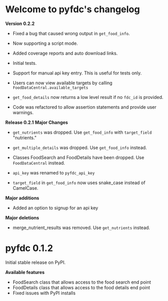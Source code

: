 # Welcome to pyfdc's changelog


**Version 0.2.2**

* Fixed a bug that caused wrong output in `get_food_info`.  
  
* Now supporting a script mode. 

* Added coverage reports and auto download links. 

* Initial tests. 

* Support for manual api key entry. This is useful for tests only. 

* Users can now view available targets by calling `FoodDataCentral.available_targets`

* `get_food_details` now returns a low level result if no `fdc_id` is provided.

* Code was refactored to allow assertion statements and provide user warnings. 



**Release 0.2.1**
**Major Changes**

- `get_nutrients` was dropped. Use `get_food_info` with `target_field` "nutrients."

- `get_multiple_details` was dropped. Use `get_food_info` instead.

- Classes FoodSearch and FoodDetails have been dropped. Use `FoodDataCentral` instead.

- `api_key` was renamed to `pyfdc_api_key`

- `target_field` in `get_food_info` now uses snake_case instead of CamelCase. 

**Major additions**

- Added an option to signup for an api key

**Major deletions**

- merge_nutrient_results was removed. Use `get_nutrients`
instead. 

# pyfdc 0.1.2
Initial stable release on PyPI.

**Available features**

- FoodSearch class that allows access to the food search end point
- FoodDetails class that allows access to the food details end point
- Fixed issues with PyPI installs

